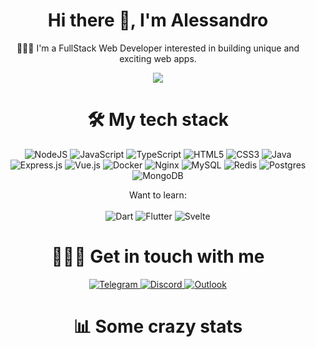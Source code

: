 <h1 align="center"> Hi there 👋, I'm Alessandro </h1>

<p align="center">🙋🏻‍♂️ I'm a FullStack Web Developer interested in building unique and exciting web apps.
</p>

<p align="center">
    <img src="https://komarev.com/ghpvc/?username=MegaITA">
</p>

<h1 align="center">🛠 My tech stack</h1>

<p align="center">
    <img alt="NodeJS" src="https://img.shields.io/badge/node.js-%2343853D.svg?&style=for-the-badge&logo=node.js&logoColor=white"/>
    <img alt="JavaScript" src="https://img.shields.io/badge/javascript-%23323330.svg?&style=for-the-badge&logo=javascript&logoColor=%23F7DF1E"/>
    <img alt="TypeScript" src="https://img.shields.io/badge/typescript-%23007ACC.svg?&style=for-the-badge&logo=typescript&logoColor=white"/>
    <img alt="HTML5" src="https://img.shields.io/badge/html5-%23E34F26.svg?&style=for-the-badge&logo=html5&logoColor=white"/>
    <img alt="CSS3" src="https://img.shields.io/badge/css3-%231572B6.svg?&style=for-the-badge&logo=css3&logoColor=white"/>
    <img alt="Java" src="https://img.shields.io/badge/java-%23ED8B00.svg?&style=for-the-badge&logo=java&logoColor=white"/>
    <img alt="Express.js" src="https://img.shields.io/badge/express.js-%23404d59.svg?&style=for-the-badge"/>
    <img alt="Vue.js" src="https://img.shields.io/badge/vuejs-%2335495e.svg?&style=for-the-badge&logo=vue.js&logoColor=%234FC08D"/>
    <img alt="Docker" src="https://img.shields.io/badge/docker-%230db7ed.svg?&style=for-the-badge&logo=docker&logoColor=white"/>
    <img alt="Nginx" src="https://img.shields.io/badge/nginx-%23009639.svg?&style=for-the-badge&logo=nginx&logoColor=white"/>
    <img alt="MySQL" src="https://img.shields.io/badge/mysql-%2300f.svg?&style=for-the-badge&logo=mysql&logoColor=white"/>
    <img alt="Redis" src="https://img.shields.io/badge/redis-%23DD0031.svg?&style=for-the-badge&logo=redis&logoColor=white"/>
    <img alt="Postgres" src ="https://img.shields.io/badge/postgres-%23316192.svg?&style=for-the-badge&logo=postgresql&logoColor=white"/>
    <img alt="MongoDB" src ="https://img.shields.io/badge/MongoDB-%234ea94b.svg?&style=for-the-badge&logo=mongodb&logoColor=white"/>
</p>

<p align="center">
    Want to learn:
    <br><br>
    <img alt="Dart" src="https://img.shields.io/badge/dart-%230175C2.svg?&style=for-the-badge&logo=dart&logoColor=white"/>
    <img alt="Flutter" src="https://img.shields.io/badge/Flutter-%2302569B.svg?&style=for-the-badge&logo=Flutter&logoColor=white" />
    <img alt="Svelte" src="https://img.shields.io/badge/svelte-%23f1413d.svg?&style=for-the-badge&logo=svelte&logoColor=white"/>
</p>

<h1 align="center">🙋🏻‍♂️ Get in touch with me</h1>
<p align="center">
    <a href="https://t.me/Mega_01">
        <img alt="Telegram" src="https://img.shields.io/badge/Telegram-2CA5E0?style=for-the-badge&logo=telegram&logoColor=white" />
    </a>
    <a href="https://discordapp.com/users/102384745677078528/">
        <img alt="Discord" src="https://img.shields.io/badge/Discord-%237289DA.svg?&style=for-the-badge&logo=discord&logoColor=white"/>
    </a>
    <a href="mailto://aleberto@live.it">
        <img alt="Outlook" src="https://img.shields.io/badge/EMail-0078D4?style=for-the-badge&logo=microsoft-outlook&logoColor=white" />
    </a>
</p>

<h1 align="center">📊 Some crazy stats</h1>

<p align="center">
    <img src="https://github-readme-stats.vercel.app/api?username=MegaITA&show_icons=true&theme=cobalt" alt="">
</p>